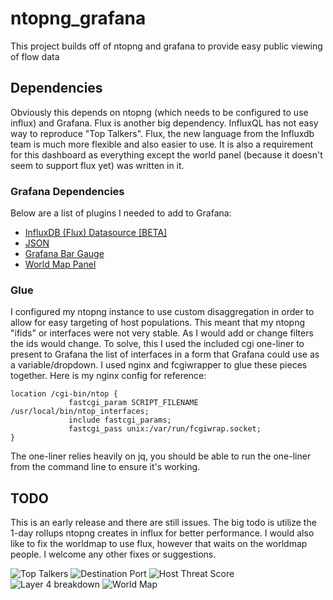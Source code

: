# ntopng_grafana
This project builds off of ntopng and grafana to provide easy public viewing of flow data

## Dependencies
Obviously this depends on ntopng (which needs to be configured to use influx) and Grafana.  Flux is another big dependency.  InfluxQL has not easy way to reproduce "Top Talkers".  Flux, the new language from the Influxdb team is much more flexible and also easier to use.  It is also a requirement for this dashboard as everything except the world panel (because it doesn't seem to support flux yet) was written in it.
### Grafana Dependencies
Below are a list of plugins I needed to add to Grafana:
 - [InfluxDB (Flux) Datasource [BETA]](https://grafana.com/grafana/plugins/grafana-influxdb-flux-datasource)
 - [JSON](https://github.com/simPod/grafana-json-datasource)
 - [Grafana Bar Gauge](https://grafana.com/docs/grafana/latest/panels/visualizations/bar-gauge-panel/)
 - [World Map Panel](https://github.com/grafana/worldmap-panel)
### Glue
I configured my ntopng instance to use custom disaggregation in order to allow for easy targeting of host populations.  This meant that my ntopng "ifids" or interfaces were not very stable.  As I would add or change filters the ids would change.  To solve, this I used the included cgi one-liner to present to Grafana the list of interfaces in a form that Grafana could use as a variable/dropdown.  I used nginx and fcgiwrapper to glue these pieces together.  Here is my nginx config for reference:
```
location /cgi-bin/ntop {
    		 fastcgi_param SCRIPT_FILENAME  /usr/local/bin/ntop_interfaces;
    		 include fastcgi_params;
    		 fastcgi_pass unix:/var/run/fcgiwrap.socket;
}		 
```
The one-liner relies heavily on jq, you should be able to run the one-liner from the command line to ensure it's working.

## TODO
This is an early release and there are still issues.  The big todo is utilize the 1-day rollups ntopng creates in influx for better performance.  I would also like to fix the worldmap to use flux, however that waits on the worldmap people.  I welcome any other fixes or suggestions.

![Top Talkers](https://github.com/mroe1234/ntopng_grafana/blob/master/images/top_talkers.png?raw=true)
![Destination Port](https://github.com/mroe1234/ntopng_grafana/blob/master/images/destport.png?raw=true)
![Host Threat Score](https://github.com/mroe1234/ntopng_grafana/blob/master/images/host_threat_score.png?raw=true)
![Layer 4 breakdown](https://github.com/mroe1234/ntopng_grafana/blob/master/images/layer4.png?raw=true)
![World Map](https://github.com/mroe1234/ntopng_grafana/blob/master/images/worldmap.png?raw=true)
